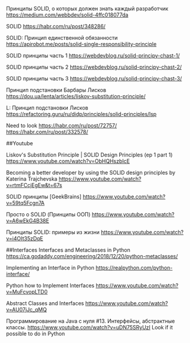 Принципы SOLID, о которых должен знать каждый разработчик
https://medium.com/webbdev/solid-4ffc018077da

SOLID
https://habr.com/ru/post/348286/

SOLID: Принцип единственной обязанности
https://apirobot.me/posts/solid-single-responsibility-principle

SOLID принципы часть 1
https://webdevblog.ru/solid-principy-chast-1/

SOLID принципы часть 2
https://webdevblog.ru/solid-principy-chast-2/

SOLID принципы часть 3
https://webdevblog.ru/solid-principy-chast-3/

Принцип подстановки Барбары Лисков
https://dou.ua/lenta/articles/liskov-substitution-principle/

L: Принцип подстановки Лисков
https://refactoring.guru/ru/didp/principles/solid-principles/lsp

Need to look
https://habr.com/ru/post/72757/
https://habr.com/ru/post/332578/


##Youtube

Liskov's Substitution Principle | SOLID Design Principles (ep 1 part 1)
https://www.youtube.com/watch?v=ObHQHszbIcE

Becoming a better developer by using the SOLID design principles by Katerina Trajchevska
https://www.youtube.com/watch?v=rtmFCcjEgEw&t=67s

SOLID принципы [GeekBrains]
https://www.youtube.com/watch?v=59tq5Fcgn7A

Просто о SOLID (Принципы ООП)
https://www.youtube.com/watch?v=A6wEkG4B38E

Принципы SOLID: примеры из жизни
https://www.youtube.com/watch?v=i4OIt35zDqE

##Interfaces
Interfaces and Metaclasses in Python
https://ca.godaddy.com/engineering/2018/12/20/python-metaclasses/

Implementing an Interface in Python
https://realpython.com/python-interface/

Python how to Implement Interfaces
https://www.youtube.com/watch?v=MuFcvopLTD0

Abstract Classes and Interfaces
https://www.youtube.com/watch?v=AU07jJc_qMQ


Программирование на Java с нуля #13. Интерфейсы, абстрактные классы.
https://www.youtube.com/watch?v=uDN75SRyUzI
Look if it possible to do in Python


